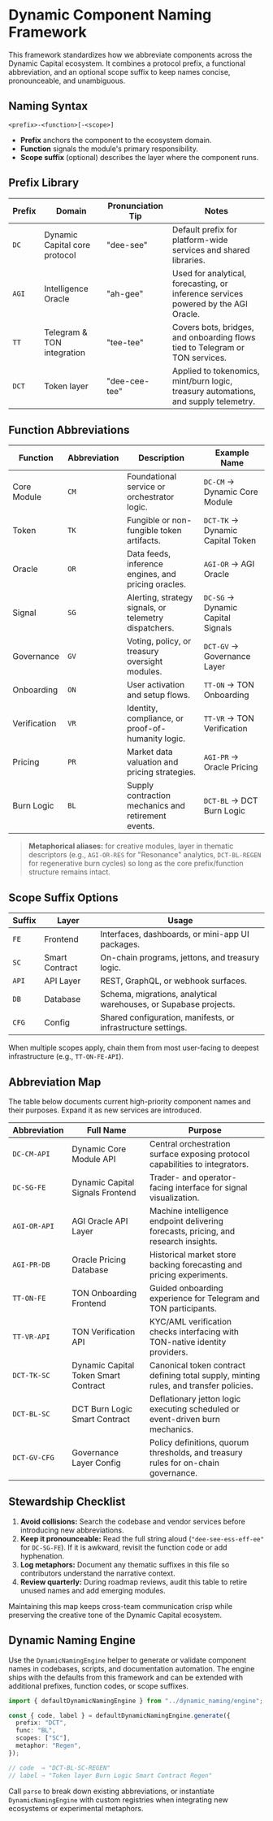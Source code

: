 # Dynamic Component Naming Framework

This framework standardizes how we abbreviate components across the Dynamic
Capital ecosystem. It combines a protocol prefix, a functional abbreviation, and
an optional scope suffix to keep names concise, pronounceable, and unambiguous.

## Naming Syntax

```
<prefix>-<function>[-<scope>]
```

- **Prefix** anchors the component to the ecosystem domain.
- **Function** signals the module's primary responsibility.
- **Scope suffix** (optional) describes the layer where the component runs.

## Prefix Library

| Prefix | Domain                        | Pronunciation Tip | Notes                                                                               |
| ------ | ----------------------------- | ----------------- | ----------------------------------------------------------------------------------- |
| `DC`   | Dynamic Capital core protocol | "dee-see"         | Default prefix for platform-wide services and shared libraries.                     |
| `AGI`  | Intelligence Oracle           | "ah-gee"          | Used for analytical, forecasting, or inference services powered by the AGI Oracle.  |
| `TT`   | Telegram & TON integration    | "tee-tee"         | Covers bots, bridges, and onboarding flows tied to Telegram or TON services.        |
| `DCT`  | Token layer                   | "dee-cee-tee"     | Applied to tokenomics, mint/burn logic, treasury automations, and supply telemetry. |

## Function Abbreviations

| Function     | Abbreviation | Description                                           | Example Name                      |
| ------------ | ------------ | ----------------------------------------------------- | --------------------------------- |
| Core Module  | `CM`         | Foundational service or orchestrator logic.           | `DC-CM` → Dynamic Core Module     |
| Token        | `TK`         | Fungible or non-fungible token artifacts.             | `DCT-TK` → Dynamic Capital Token  |
| Oracle       | `OR`         | Data feeds, inference engines, and pricing oracles.   | `AGI-OR` → AGI Oracle             |
| Signal       | `SG`         | Alerting, strategy signals, or telemetry dispatchers. | `DC-SG` → Dynamic Capital Signals |
| Governance   | `GV`         | Voting, policy, or treasury oversight modules.        | `DCT-GV` → Governance Layer       |
| Onboarding   | `ON`         | User activation and setup flows.                      | `TT-ON` → TON Onboarding          |
| Verification | `VR`         | Identity, compliance, or proof-of-humanity logic.     | `TT-VR` → TON Verification        |
| Pricing      | `PR`         | Market data valuation and pricing strategies.         | `AGI-PR` → Oracle Pricing         |
| Burn Logic   | `BL`         | Supply contraction mechanics and retirement events.   | `DCT-BL` → DCT Burn Logic         |

> **Metaphorical aliases:** for creative modules, layer in thematic descriptors
> (e.g., `AGI-OR-RES` for "Resonance" analytics, `DCT-BL-REGEN` for regenerative
> burn cycles) so long as the core prefix/function structure remains intact.

## Scope Suffix Options

| Suffix | Layer          | Usage                                                            |
| ------ | -------------- | ---------------------------------------------------------------- |
| `FE`   | Frontend       | Interfaces, dashboards, or mini-app UI packages.                 |
| `SC`   | Smart Contract | On-chain programs, jettons, and treasury logic.                  |
| `API`  | API Layer      | REST, GraphQL, or webhook surfaces.                              |
| `DB`   | Database       | Schema, migrations, analytical warehouses, or Supabase projects. |
| `CFG`  | Config         | Shared configuration, manifests, or infrastructure settings.     |

When multiple scopes apply, chain them from most user-facing to deepest
infrastructure (e.g., `TT-ON-FE-API`).

## Abbreviation Map

The table below documents current high-priority component names and their
purposes. Expand it as new services are introduced.

| Abbreviation | Full Name                            | Purpose                                                                               |
| ------------ | ------------------------------------ | ------------------------------------------------------------------------------------- |
| `DC-CM-API`  | Dynamic Core Module API              | Central orchestration surface exposing protocol capabilities to integrators.          |
| `DC-SG-FE`   | Dynamic Capital Signals Frontend     | Trader- and operator-facing interface for signal visualization.                       |
| `AGI-OR-API` | AGI Oracle API Layer                 | Machine intelligence endpoint delivering forecasts, pricing, and research insights.   |
| `AGI-PR-DB`  | Oracle Pricing Database              | Historical market store backing forecasting and pricing experiments.                  |
| `TT-ON-FE`   | TON Onboarding Frontend              | Guided onboarding experience for Telegram and TON participants.                       |
| `TT-VR-API`  | TON Verification API                 | KYC/AML verification checks interfacing with TON-native identity providers.           |
| `DCT-TK-SC`  | Dynamic Capital Token Smart Contract | Canonical token contract defining total supply, minting rules, and transfer policies. |
| `DCT-BL-SC`  | DCT Burn Logic Smart Contract        | Deflationary jetton logic executing scheduled or event-driven burn mechanics.         |
| `DCT-GV-CFG` | Governance Layer Config              | Policy definitions, quorum thresholds, and treasury rules for on-chain governance.    |

## Stewardship Checklist

1. **Avoid collisions:** Search the codebase and vendor services before
   introducing new abbreviations.
2. **Keep it pronounceable:** Read the full string aloud (`"dee-see-ess-eff-ee"`
   for `DC-SG-FE`). If it is awkward, revisit the function code or add
   hyphenation.
3. **Log metaphors:** Document any thematic suffixes in this file so
   contributors understand the narrative context.
4. **Review quarterly:** During roadmap reviews, audit this table to retire
   unused names and add emerging modules.

Maintaining this map keeps cross-team communication crisp while preserving the
creative tone of the Dynamic Capital ecosystem.

## Dynamic Naming Engine

Use the `DynamicNamingEngine` helper to generate or validate component names in
codebases, scripts, and documentation automation. The engine ships with the
defaults from this framework and can be extended with additional prefixes,
function codes, or scope suffixes.

```ts
import { defaultDynamicNamingEngine } from "../dynamic_naming/engine";

const { code, label } = defaultDynamicNamingEngine.generate({
  prefix: "DCT",
  func: "BL",
  scopes: ["SC"],
  metaphor: "Regen",
});

// code  → "DCT-BL-SC-REGEN"
// label → "Token layer Burn Logic Smart Contract Regen"
```

Call `parse` to break down existing abbreviations, or instantiate
`DynamicNamingEngine` with custom registries when integrating new ecosystems or
experimental metaphors.
